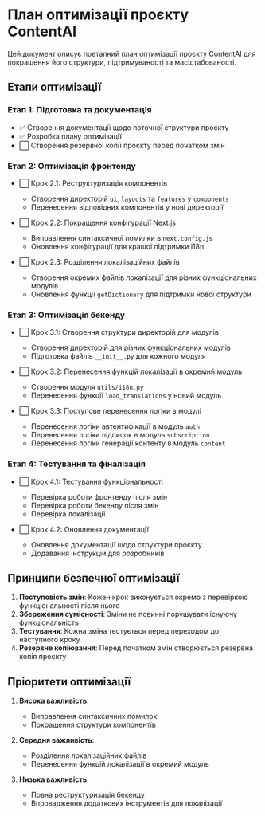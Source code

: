 # План оптимізації проєкту ContentAI

Цей документ описує поетапний план оптимізації проєкту ContentAI для покращення його структури, підтримуваності та масштабованості.

## Етапи оптимізації

### Етап 1: Підготовка та документація
- ✅ Створення документації щодо поточної структури проєкту
- ✅ Розробка плану оптимізації
- ⬜ Створення резервної копії проєкту перед початком змін

### Етап 2: Оптимізація фронтенду
- ⬜ Крок 2.1: Реструктуризація компонентів
  - Створення директорій `ui`, `layouts` та `features` у `components`
  - Перенесення відповідних компонентів у нові директорії
  
- ⬜ Крок 2.2: Покращення конфігурації Next.js
  - Виправлення синтаксичної помилки в `next.config.js`
  - Оновлення конфігурації для кращої підтримки i18n
  
- ⬜ Крок 2.3: Розділення локалізаційних файлів
  - Створення окремих файлів локалізації для різних функціональних модулів
  - Оновлення функції `getDictionary` для підтримки нової структури

### Етап 3: Оптимізація бекенду
- ⬜ Крок 3.1: Створення структури директорій для модулів
  - Створення директорій для різних функціональних модулів
  - Підготовка файлів `__init__.py` для кожного модуля
  
- ⬜ Крок 3.2: Перенесення функцій локалізації в окремий модуль
  - Створення модуля `utils/i18n.py`
  - Перенесення функції `load_translations` у новий модуль
  
- ⬜ Крок 3.3: Поступове перенесення логіки в модулі
  - Перенесення логіки автентифікації в модуль `auth`
  - Перенесення логіки підписок в модуль `subscription`
  - Перенесення логіки генерації контенту в модуль `content`

### Етап 4: Тестування та фіналізація
- ⬜ Крок 4.1: Тестування функціональності
  - Перевірка роботи фронтенду після змін
  - Перевірка роботи бекенду після змін
  - Перевірка локалізації
  
- ⬜ Крок 4.2: Оновлення документації
  - Оновлення документації щодо структури проєкту
  - Додавання інструкцій для розробників

## Принципи безпечної оптимізації

1. **Поступовість змін**: Кожен крок виконується окремо з перевіркою функціональності після нього
2. **Збереження сумісності**: Зміни не повинні порушувати існуючу функціональність
3. **Тестування**: Кожна зміна тестується перед переходом до наступного кроку
4. **Резервне копіювання**: Перед початком змін створюється резервна копія проєкту

## Пріоритети оптимізації

1. **Висока важливість**:
   - Виправлення синтаксичних помилок
   - Покращення структури компонентів
   
2. **Середня важливість**:
   - Розділення локалізаційних файлів
   - Перенесення функцій локалізації в окремий модуль
   
3. **Низька важливість**:
   - Повна реструктуризація бекенду
   - Впровадження додаткових інструментів для локалізації 